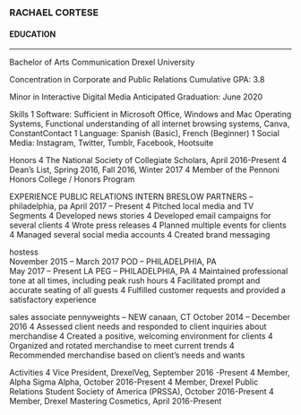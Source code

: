 ### RACHAEL CORTESE
#### EDUCATION
***
Bachelor of Arts Communication	Drexel University

Concentration in Corporate and Public Relations      Cumulative GPA: 3.8

Minor in Interactive Digital Media Anticipated Graduation: June 2020

Skills
1	Software: Sufficient in Microsoft Office, Windows and Mac Operating Systems, Functional understanding of all internet browsing systems, Canva, ConstantContact
1	Language: Spanish (Basic), French (Beginner)
1	Social Media: Instagram, Twitter, Tumblr, Facebook, Hootsuite

Honors
4	The National Society of Collegiate Scholars, April 2016-Present
4	Dean’s List, Spring 2016, Fall 2016, Winter 2017
4	Member of the Pennoni Honors College / Honors Program

EXPERIENCE
PUBLIC RELATIONS INTERN                                     BRESLOW PARTNERS – philadelphia, pa
April 2017 – Present
4	Pitched local media and TV Segments
4	Developed news stories
4	Developed email campaigns for several clients
4	Wrote press releases
4	Planned multiple events for clients
4	Managed several social media accounts
4	Created brand messaging

hostess                                                                       						
November 2015 – March 2017			POD – PHILADELPHIA, PA	
May 2017 – Present				LA PEG – PHILADELPHIA, PA
4	Maintained professional tone at all times, including peak rush hours
4	Facilitated prompt and accurate seating of all guests
4	Fulfilled customer requests and provided a satisfactory experience


sales associate                                                       		pennyweights – NEW canaan, CT
October 2014 – December 2016
4	Assessed client needs and responded to client inquiries about merchandise
4	Created a positive, welcoming environment for clients
4	Organized and rotated merchandise to meet current trends
4	Recommended merchandise based on client’s needs and wants


Activities 
4	Vice President, DrexelVeg, September 2016 -Present 
4	Member, Alpha Sigma Alpha, October 2016-Present
4	Member, Drexel Public Relations Student Society of America (PRSSA), October 2016-Present
4	Member, Drexel Mastering Cosmetics, April 2016-Present 

